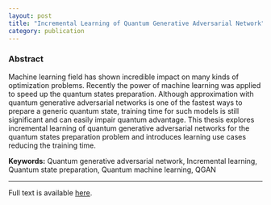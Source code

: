 ```yaml
---
layout: post
title: "Incremental Learning of Quantum Generative Adversarial Network"
category: publication
---
```


### Abstract

Machine learning field has shown incredible impact on many kinds of optimization problems. Recently the power of machine learning was applied to speed up the quantum states preparation. Although approximation with quantum generative adversarial networks is one of the fastest ways to prepare a generic quantum state, training time for such models is still significant and can easily impair quantum advantage. This thesis explores incremental learning of quantum generative adversarial networks for the quantum states preparation problem and introduces learning use cases reducing the training time.

**Keywords:** Quantum generative adversarial network, Incremental learning, Quantum state preparation, Quantum machine learning, QGAN

---

Full text is available [here](Resources/Incremental-Learning-of-Quantum-Generative-Adversarial-Network.pdf).
